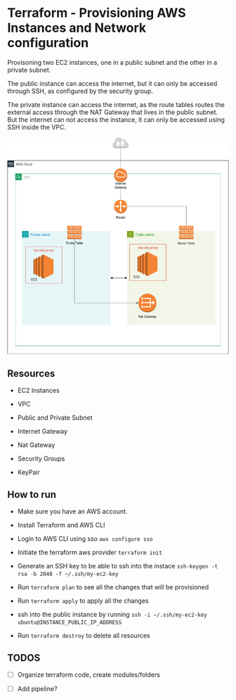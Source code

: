 # Terraform - Provisioning AWS Instances and Network configuration

Provisoning two EC2 instances, one in a public subnet and the other in a private subnet.

The public instance can access the internet, but it can only be accessed through SSH, as configured by the security group.

The private instance can access the internet, as the route tables routes the external access through the NAT Gateway that lives in the public subnet. But the internet can not access the instance, it can only be accessed using SSH inside the VPC.


![aws_ec2_network_diagram](./aws_ec2_network_diagram.jpg)


## Resources

- EC2 Instances

- VPC

- Public and Private Subnet

- Internet Gateway 

- Nat Gateway

- Security Groups

- KeyPair


## How to run

- Make sure you have an AWS account.

- Install Terraform and AWS CLI

- Login to AWS CLI using sso `aws configure sso` 

- Initiate the terraform aws provider `terraform init`

- Generate an SSH key to be able to ssh into the instace `ssh-keygen -t rsa -b 2048 -f ~/.ssh/my-ec2-key`

- Run `terraform plan` to see all the changes that will be provisioned

- Run `terraform apply` to apply all the changes

- ssh into the public instance by running `ssh -i ~/.ssh/my-ec2-key ubuntu@INSTANCE_PUBLIC_IP_ADDRESS`

- Run `terraform destroy` to delete all resources


## TODOS

- [ ] Organize terraform code, create modules/folders

- [ ] Add pipeline?
